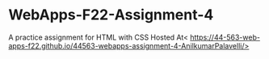 # WebApps-F22-Assignment-4
A practice assignment for HTML with CSS
Hosted At< https://44-563-web-apps-f22.github.io/44563-webapps-assignment-4-AnilkumarPalavelli/>
